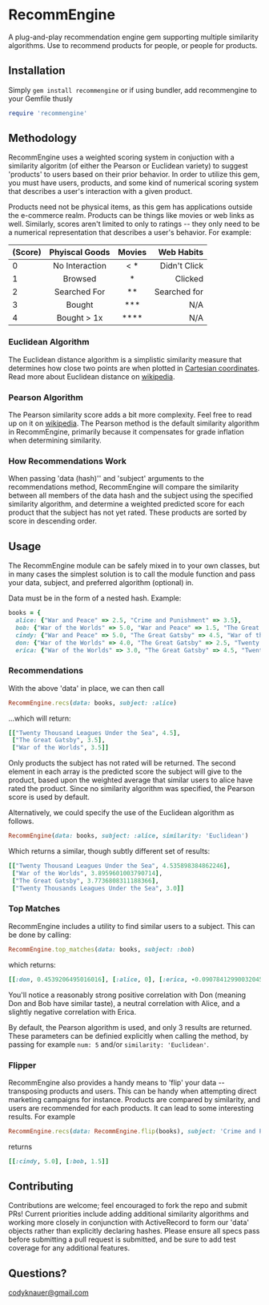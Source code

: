 # RecommEngine
A plug-and-play recommendation engine gem supporting multiple similarity algorithms.  Use to recommend products for people, or people for products.

## Installation
Simply `gem install recommengine` or if using bundler, add recommengine to your Gemfile thusly
```ruby
require 'recommengine'
```

## Methodology
RecommEngine uses a weighted scoring system in conjuction with a similarity algoritm (of either the Pearson or Euclidean variety) to suggest 'products' to users based on their prior behavior.  In order to utilize this gem, you must have users, products, and some kind of numerical scoring system that describes a user's interaction with a given product.

Products need not be physical items, as this gem has applications outside the e-commerce realm. Products can be things like movies or web links as well.  Similarly, scores aren't limited to only to ratings -- they only need to be a numerical representation that describes a user's behavior.  For example:


|(Score)| Phyiscal Goods | Movies |  Web Habits  |
--------|:--------------:|:------:|-------------:|
|   0   | No Interaction |  < *   | Didn't Click |
|   1   | Browsed        |   *    | Clicked      |
|   2   | Searched For   |   **   | Searched for |
|   3   | Bought         |   ***  |     N/A      |
|   4   | Bought > 1x    |   **** |     N/A      |

### Euclidean Algorithm

The Euclidean distance algorithm is a simplistic similarity measure that determines how close two points are when plotted in [Cartesian coordinates](https://en.wikipedia.org/wiki/Cartesian_coordinate_system).  Read more about Euclidean distance on [wikipedia](https://en.wikipedia.org/wiki/Euclidean_distance).

### Pearson Algorithm

The Pearson similarity score adds a bit more complexity.  Feel free to read up on it on [wikipedia](https://en.wikipedia.org/wiki/Pearson_product-moment_correlation_coefficient).  The Pearson method is the default similarity algorithm in RecommEngine, primarily because it compensates for grade inflation when determining similarity.

### How Recommendations Work

When passing 'data (hash)'' and 'subject' arguments to the recommendations method, RecommEngine will compare the similarity between all members of the data hash and the subject using the specified similarity algorithm, and determine a weighted predicted score for each product that the subject has not yet rated.  These products are sorted by score in descending order.

## Usage

The RecommEngine module can be safely mixed in to your own classes, but in many cases the simplest solution is to call the module function and pass your data, subject, and preferred algorithm (optional) in.

Data must be in the form of a nested hash. Example:

```ruby
books = {
  alice: {"War and Peace" => 2.5, "Crime and Punishment" => 3.5},
  bob: {"War of the Worlds" => 5.0, "War and Peace" => 1.5, "The Great Gatsby" => 4.0},
  cindy: {"War and Peace" => 5.0, "The Great Gatsby" => 4.5, "War of the Worlds" => 3.0, "Twenty Thousands Leagues Under the Sea" => 3.0},
  don: {"War of the Worlds" => 4.0, "The Great Gatsby" => 2.5, "Twenty Thousand Leagues Under the Sea" => 5.0, "Crime and Punishment" => 4.5, "War and Peace" => 3.0},
  erica: {"War of the Worlds" => 3.0, "The Great Gatsby" => 4.5, "Twenty Thousand Leagues Under the Sea" => 4.0, "Crime and Punishment" => 4.5, "War and Peace" => 3.5}}
```
### Recommendations

With the above 'data' in place, we can then call

```ruby
RecommEngine.recs(data: books, subject: :alice)
```

...which will return:

```ruby
[["Twenty Thousand Leagues Under the Sea", 4.5],
 ["The Great Gatsby", 3.5],
 ["War of the Worlds", 3.5]]
```

Only products the subject has not rated will be returned.  The second element in each array is the predicted score the subject will give to the product, based upon the weighted average that similar users to alice have rated the product.  Since no similarity algorithm was specified, the Pearson score is used by default.

Alternatively, we could specify the use of the Euclidean algorithm as follows.

```ruby
RecommEngine(data: books, subject: :alice, similarity: 'Euclidean')
```

Which returns a similar, though subtly different set of results:

```ruby
[["Twenty Thousand Leagues Under the Sea", 4.535898384862246],
 ["War of the Worlds", 3.8959601003790714],
 ["The Great Gatsby", 3.7736808311188366],
 ["Twenty Thousands Leagues Under the Sea", 3.0]]
```
### Top Matches

RecommEngine includes a utility to find similar users to a subject.  This can be done by calling:

```ruby
RecommEngine.top_matches(data: books, subject: :bob)
```

which returns:

```ruby
[[:don, 0.4539206495016016], [:alice, 0], [:erica, -0.09078412990032045]]
```

You'll notice a reasonably strong positive correlation with Don (meaning Don and Bob have similar taste), a neutral correlation with Alice, and a slightly negative correlation with Erica.

By default, the Pearson algorithm is used, and only 3 results are returned.  These  parameters can be definied explicitly when calling the method, by passing for example `num: 5` and/or `similarity: 'Euclidean'`.

### Flipper

RecommEngine also provides a handy means to 'flip' your data -- transposing products and users.  This can be handy when attempting direct marketing campaigns for instance.  Products are compared by similarity, and users are recommended for each products.  It can lead to some interesting results.  For example

```ruby
RecommEngine.recs(data: RecommEngine.flip(books), subject: 'Crime and Punishment')
```
returns

```ruby
[[:cindy, 5.0], [:bob, 1.5]]
```

## Contributing

Contributions are welcome; feel encouraged to fork the repo and submit PRs!  Current priorities include adding additional similarity algorithms and working more closely in conjunction with ActiveRecord to form our 'data' objects rather than explicitly declaring hashes.  Please ensure all specs pass before submitting a pull request is submitted, and be sure to add test coverage for any additional features.

## Questions?

codyknauer@gmail.com